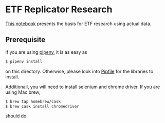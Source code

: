# ETF Replicator Research

[This notebook](./etf-replicate.ipynb) presents the basis for ETF research using actual data.

## Prerequisite

If you are using [pipenv](https://pipenv.readthedocs.io/en/latest/), it is as easy as

```sh
$ pipenv install
```

on this directory.  Otherwise, please look into [Pipfile](./Pipfile) for the libraries to install.

Additionall, you will need to install selenium and chrome driver.  If you are using Mac brew,

```sh
$ brew tap homebrew/cask
$ brew cask install chromedriver
```

should do.
